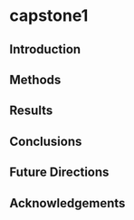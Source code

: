 # capstone1

## Introduction 

## Methods

## Results

## Conclusions

## Future Directions

## Acknowledgements
